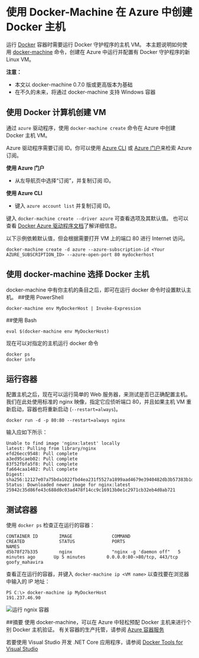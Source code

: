 <properties
   pageTitle="使用 Docker 计算机在 Azure 中创建 Docker 主机 | Azure"
   description="介绍如何使用 Docker 计算机在 Azure 中创建 Docker 主机。"
   services="azure-container-service"
   documentationCenter="na"
   authors="allclark"
   manager="douge"
   editor="" />
<tags
   ms.service="multiple"
   ms.date="06/08/2016"
   wacn.date="07/18/2016" />

# 使用 Docker-Machine 在 Azure 中创建 Docker 主机

运行 [Docker](https://www.docker.com/) 容器时需要运行 Docker 守护程序的主机 VM。
本主题说明如何使用 [docker-machine](https://docs.docker.com/machine/) 命令，创建在 Azure 中运行并配置有 Docker 守护程序的新 Linux VM。

**注意：**
- 本文以 docker-machine 0.7.0 版或更高版本为基础
- 在不久的未来，将通过 docker-machine 支持 Windows 容器

## 使用 Docker 计算机创建 VM

通过 `azure` 驱动程序，使用 `docker-machine create` 命令在 Azure 中创建 Docker 主机 VM。

Azure 驱动程序需要订阅 ID。你可以使用 [Azure CLI](/documentation/articles/xplat-cli-install) 或 [Azure 门户](https://portal.azure.com)来检索 Azure 订阅。

**使用 Azure 门户**
- 从左导航页中选择“订阅”，并复制订阅 ID。

**使用 Azure CLI**
- 键入 `azure account list` 并复制订阅 ID。

键入 `docker-machine create --driver azure` 可查看选项及其默认值。
也可以查看 [Docker Azure 驱动程序文档](https://docs.docker.com/machine/drivers/azure/)了解详细信息。

以下示例依赖默认值，但会根据需要打开 VM 上的端口 80 进行 Internet 访问。

    docker-machine create -d azure --azure-subscription-id <Your AZURE_SUBSCRIPTION_ID> --azure-open-port 80 mydockerhost
    

## 使用 docker-machine 选择 Docker 主机
docker-machine 中有你主机的条目之后，即可在运行 docker 命令时设置默认主机。
##使用 PowerShell

    docker-machine env MyDockerHost | Invoke-Expression 

##使用 Bash

    eval $(docker-machine env MyDockerHost)

现在可以对指定的主机运行 docker 命令

    docker ps
    docker info

## 运行容器

配置主机之后，现在可以运行简单的 Web 服务器，来测试是否已正确配置主机。
我们在此处使用标准的 nginx 映像，指定它应侦听端口 80，并且如果主机 VM 重新启动，容器也将重新启动 (`--restart=always`)。

    docker run -d -p 80:80 --restart=always nginx

输入应如下所示：

    Unable to find image 'nginx:latest' locally
    latest: Pulling from library/nginx
    efd26ecc9548: Pull complete
    a3ed95caeb02: Pull complete
    83f52fbfa5f8: Pull complete
    fa664caa1402: Pull complete
    Digest: sha256:12127e07a75bda1022fbd4ea231f5527a1899aad4679e3940482db3b57383b1d
    Status: Downloaded newer image for nginx:latest
    25942c35d86fe43c688d0c03ad478f14cc9c16913b0e1c2971cb32eb4d0ab721

## 测试容器

使用 `docker ps` 检查正在运行的容器：

    CONTAINER ID        IMAGE               COMMAND                  CREATED             STATUS              PORTS                         NAMES
    d5b78f27b335        nginx               "nginx -g 'daemon off"   5 minutes ago       Up 5 minutes        0.0.0.0:80->80/tcp, 443/tcp   goofy_mahavira

查看正在运行的容器，并键入 `docker-machine ip <VM name>` 以查找要在浏览器中输入的 IP 地址：

    PS C:\> docker-machine ip MyDockerHost
    191.237.46.90

![运行 ngnix 容器](./media/vs-azure-tools-docker-machine-azure-config/nginxsuccess.png)

##摘要
使用 docker-machine，可以在 Azure 中轻松预配 Docker 主机来进行个别 Docker 主机验证。
有关容器的生产托管，请参阅 [Azure 容器服务](http://aka.ms/AzureContainerService)

若要使用 Visual Studio 开发 .NET Core 应用程序，请参阅 [Docker Tools for Visual Studio](http://aka.ms/DockerToolsForVS)

<!---HONumber=Mooncake_0711_2016-->